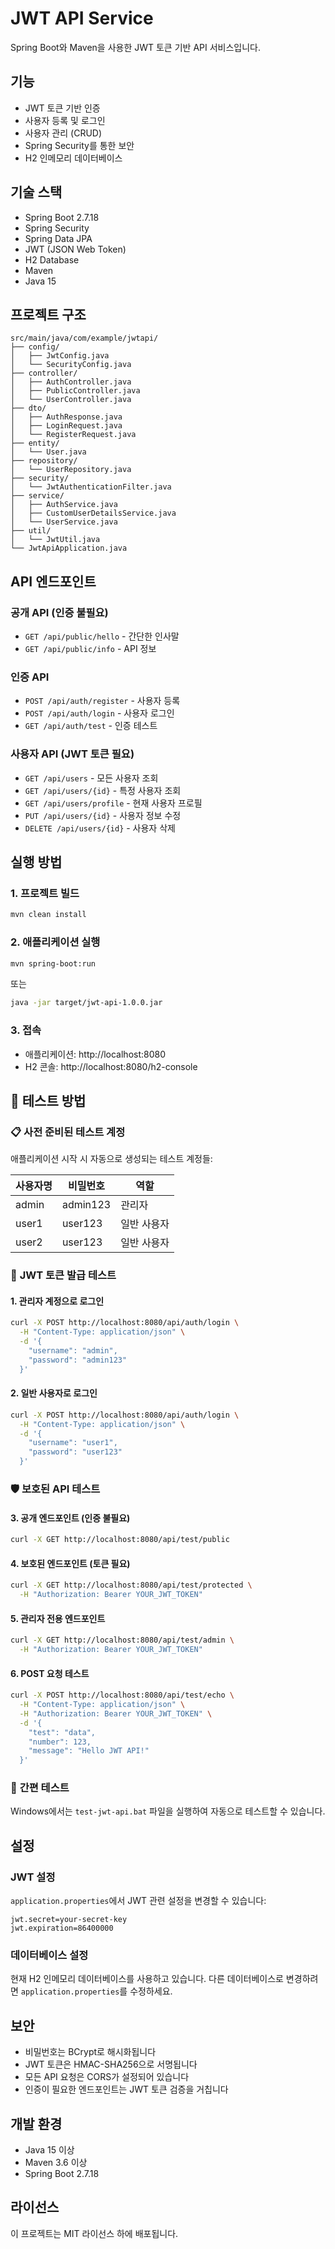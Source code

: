 # JWT API Service

Spring Boot와 Maven을 사용한 JWT 토큰 기반 API 서비스입니다.

## 기능

- JWT 토큰 기반 인증
- 사용자 등록 및 로그인
- 사용자 관리 (CRUD)
- Spring Security를 통한 보안
- H2 인메모리 데이터베이스

## 기술 스택

- Spring Boot 2.7.18
- Spring Security
- Spring Data JPA
- JWT (JSON Web Token)
- H2 Database
- Maven
- Java 15

## 프로젝트 구조

```
src/main/java/com/example/jwtapi/
├── config/
│   ├── JwtConfig.java
│   └── SecurityConfig.java
├── controller/
│   ├── AuthController.java
│   ├── PublicController.java
│   └── UserController.java
├── dto/
│   ├── AuthResponse.java
│   ├── LoginRequest.java
│   └── RegisterRequest.java
├── entity/
│   └── User.java
├── repository/
│   └── UserRepository.java
├── security/
│   └── JwtAuthenticationFilter.java
├── service/
│   ├── AuthService.java
│   ├── CustomUserDetailsService.java
│   └── UserService.java
├── util/
│   └── JwtUtil.java
└── JwtApiApplication.java
```

## API 엔드포인트

### 공개 API (인증 불필요)
- `GET /api/public/hello` - 간단한 인사말
- `GET /api/public/info` - API 정보

### 인증 API
- `POST /api/auth/register` - 사용자 등록
- `POST /api/auth/login` - 사용자 로그인
- `GET /api/auth/test` - 인증 테스트

### 사용자 API (JWT 토큰 필요)
- `GET /api/users` - 모든 사용자 조회
- `GET /api/users/{id}` - 특정 사용자 조회
- `GET /api/users/profile` - 현재 사용자 프로필
- `PUT /api/users/{id}` - 사용자 정보 수정
- `DELETE /api/users/{id}` - 사용자 삭제

## 실행 방법

### 1. 프로젝트 빌드
```bash
mvn clean install
```

### 2. 애플리케이션 실행
```bash
mvn spring-boot:run
```

또는
```bash
java -jar target/jwt-api-1.0.0.jar
```

### 3. 접속
- 애플리케이션: http://localhost:8080
- H2 콘솔: http://localhost:8080/h2-console

## 🧪 테스트 방법

### 📋 **사전 준비된 테스트 계정**
애플리케이션 시작 시 자동으로 생성되는 테스트 계정들:

| 사용자명 | 비밀번호 | 역할 |
|---------|---------|------|
| admin | admin123 | 관리자 |
| user1 | user123 | 일반 사용자 |
| user2 | user123 | 일반 사용자 |

### 🔑 **JWT 토큰 발급 테스트**

#### 1. 관리자 계정으로 로그인
```bash
curl -X POST http://localhost:8080/api/auth/login \
  -H "Content-Type: application/json" \
  -d '{
    "username": "admin",
    "password": "admin123"
  }'
```

#### 2. 일반 사용자로 로그인
```bash
curl -X POST http://localhost:8080/api/auth/login \
  -H "Content-Type: application/json" \
  -d '{
    "username": "user1",
    "password": "user123"
  }'
```

### 🛡️ **보호된 API 테스트**

#### 3. 공개 엔드포인트 (인증 불필요)
```bash
curl -X GET http://localhost:8080/api/test/public
```

#### 4. 보호된 엔드포인트 (토큰 필요)
```bash
curl -X GET http://localhost:8080/api/test/protected \
  -H "Authorization: Bearer YOUR_JWT_TOKEN"
```

#### 5. 관리자 전용 엔드포인트
```bash
curl -X GET http://localhost:8080/api/test/admin \
  -H "Authorization: Bearer YOUR_JWT_TOKEN"
```

#### 6. POST 요청 테스트
```bash
curl -X POST http://localhost:8080/api/test/echo \
  -H "Content-Type: application/json" \
  -H "Authorization: Bearer YOUR_JWT_TOKEN" \
  -d '{
    "test": "data",
    "number": 123,
    "message": "Hello JWT API!"
  }'
```

### 🚀 **간편 테스트**
Windows에서는 `test-jwt-api.bat` 파일을 실행하여 자동으로 테스트할 수 있습니다.

## 설정

### JWT 설정
`application.properties`에서 JWT 관련 설정을 변경할 수 있습니다:

```properties
jwt.secret=your-secret-key
jwt.expiration=86400000
```

### 데이터베이스 설정
현재 H2 인메모리 데이터베이스를 사용하고 있습니다. 다른 데이터베이스로 변경하려면 `application.properties`를 수정하세요.

## 보안

- 비밀번호는 BCrypt로 해시화됩니다
- JWT 토큰은 HMAC-SHA256으로 서명됩니다
- 모든 API 요청은 CORS가 설정되어 있습니다
- 인증이 필요한 엔드포인트는 JWT 토큰 검증을 거칩니다

## 개발 환경

- Java 15 이상
- Maven 3.6 이상
- Spring Boot 2.7.18

## 라이선스

이 프로젝트는 MIT 라이선스 하에 배포됩니다. 